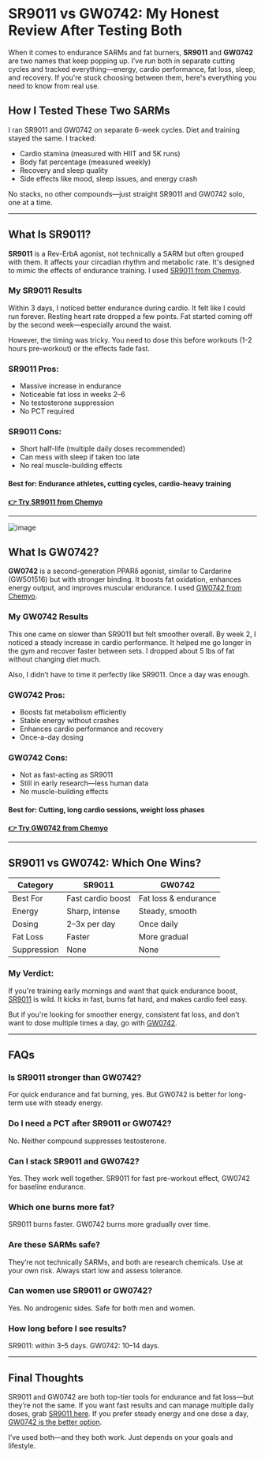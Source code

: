 <h1>SR9011 vs GW0742: My Honest Review After Testing Both</h1>

<p>When it comes to endurance SARMs and fat burners, <strong>SR9011</strong> and <strong>GW0742</strong> are two names that keep popping up. I’ve run both in separate cutting cycles and tracked everything—energy, cardio performance, fat loss, sleep, and recovery. If you're stuck choosing between them, here's everything you need to know from real use.</p>

<h2>How I Tested These Two SARMs</h2>
<p>I ran SR9011 and GW0742 on separate 6-week cycles. Diet and training stayed the same. I tracked:</p>
<ul>
  <li>Cardio stamina (measured with HIIT and 5K runs)</li>
  <li>Body fat percentage (measured weekly)</li>
  <li>Recovery and sleep quality</li>
  <li>Side effects like mood, sleep issues, and energy crash</li>
</ul>
<p>No stacks, no other compounds—just straight SR9011 and GW0742 solo, one at a time.</p>

<hr>

<h2>What Is SR9011?</h2>
<p><strong>SR9011</strong> is a Rev-ErbA agonist, not technically a SARM but often grouped with them. It affects your circadian rhythm and metabolic rate. It's designed to mimic the effects of endurance training. I used <a href="https://www.chemyo.com/sr9011/?campaign=github&ref=166" target="_blank" rel="nofollow">SR9011 from Chemyo</a>.</p>

<h3>My SR9011 Results</h3>
<p>Within 3 days, I noticed better endurance during cardio. It felt like I could run forever. Resting heart rate dropped a few points. Fat started coming off by the second week—especially around the waist.</p>
<p>However, the timing was tricky. You need to dose this before workouts (1-2 hours pre-workout) or the effects fade fast.</p>

<h3>SR9011 Pros:</h3>
<ul>
  <li>Massive increase in endurance</li>
  <li>Noticeable fat loss in weeks 2–6</li>
  <li>No testosterone suppression</li>
  <li>No PCT required</li>
</ul>

<h3>SR9011 Cons:</h3>
<ul>
  <li>Short half-life (multiple daily doses recommended)</li>
  <li>Can mess with sleep if taken too late</li>
  <li>No real muscle-building effects</li>
</ul>

<h4><strong>Best for:</strong> Endurance athletes, cutting cycles, cardio-heavy training</h4>

<p><a href="https://www.chemyo.com/sr9011/?campaign=github&ref=166" target="_blank" rel="nofollow"><strong>👉 Try SR9011 from Chemyo</strong></a></p>

<hr>

![image](https://github.com/user-attachments/assets/82b7d286-a44a-4963-902f-463ecd7c2b37)

<h2>What Is GW0742?</h2>
<p><strong>GW0742</strong> is a second-generation PPARδ agonist, similar to Cardarine (GW501516) but with stronger binding. It boosts fat oxidation, enhances energy output, and improves muscular endurance. I used <a href="https://www.chemyo.com/gw0742/?campaign=github&ref=166" target="_blank" rel="nofollow">GW0742 from Chemyo</a>.</p>

<h3>My GW0742 Results</h3>
<p>This one came on slower than SR9011 but felt smoother overall. By week 2, I noticed a steady increase in cardio performance. It helped me go longer in the gym and recover faster between sets. I dropped about 5 lbs of fat without changing diet much.</p>
<p>Also, I didn’t have to time it perfectly like SR9011. Once a day was enough.</p>

<h3>GW0742 Pros:</h3>
<ul>
  <li>Boosts fat metabolism efficiently</li>
  <li>Stable energy without crashes</li>
  <li>Enhances cardio performance and recovery</li>
  <li>Once-a-day dosing</li>
</ul>

<h3>GW0742 Cons:</h3>
<ul>
  <li>Not as fast-acting as SR9011</li>
  <li>Still in early research—less human data</li>
  <li>No muscle-building effects</li>
</ul>

<h4><strong>Best for:</strong> Cutting, long cardio sessions, weight loss phases</h4>

<p><a href="https://www.chemyo.com/gw0742/?campaign=github&ref=166" target="_blank" rel="nofollow"><strong>👉 Try GW0742 from Chemyo</strong></a></p>

<hr>

<h2>SR9011 vs GW0742: Which One Wins?</h2>

<table>
  <thead>
    <tr>
      <th>Category</th>
      <th>SR9011</th>
      <th>GW0742</th>
    </tr>
  </thead>
  <tbody>
    <tr>
      <td>Best For</td>
      <td>Fast cardio boost</td>
      <td>Fat loss & endurance</td>
    </tr>
    <tr>
      <td>Energy</td>
      <td>Sharp, intense</td>
      <td>Steady, smooth</td>
    </tr>
    <tr>
      <td>Dosing</td>
      <td>2–3x per day</td>
      <td>Once daily</td>
    </tr>
    <tr>
      <td>Fat Loss</td>
      <td>Faster</td>
      <td>More gradual</td>
    </tr>
    <tr>
      <td>Suppression</td>
      <td>None</td>
      <td>None</td>
    </tr>
  </tbody>
</table>

<h3>My Verdict:</h3>
<p>If you're training early mornings and want that quick endurance boost, <a href="https://www.chemyo.com/sr9011/?campaign=github&ref=166" target="_blank" rel="nofollow">SR9011</a> is wild. It kicks in fast, burns fat hard, and makes cardio feel easy.</p>
<p>But if you're looking for smoother energy, consistent fat loss, and don’t want to dose multiple times a day, go with <a href="https://www.chemyo.com/gw0742/?campaign=github&ref=166" target="_blank" rel="nofollow">GW0742</a>.</p>

<hr>

<h2>FAQs</h2>

<h3>Is SR9011 stronger than GW0742?</h3>
<p>For quick endurance and fat burning, yes. But GW0742 is better for long-term use with steady energy.</p>

<h3>Do I need a PCT after SR9011 or GW0742?</h3>
<p>No. Neither compound suppresses testosterone.</p>

<h3>Can I stack SR9011 and GW0742?</h3>
<p>Yes. They work well together. SR9011 for fast pre-workout effect, GW0742 for baseline endurance.</p>

<h3>Which one burns more fat?</h3>
<p>SR9011 burns faster. GW0742 burns more gradually over time.</p>

<h3>Are these SARMs safe?</h3>
<p>They’re not technically SARMs, and both are research chemicals. Use at your own risk. Always start low and assess tolerance.</p>

<h3>Can women use SR9011 or GW0742?</h3>
<p>Yes. No androgenic sides. Safe for both men and women.</p>

<h3>How long before I see results?</h3>
<p>SR9011: within 3–5 days. GW0742: 10–14 days.</p>

<hr>

<h2>Final Thoughts</h2>
<p>SR9011 and GW0742 are both top-tier tools for endurance and fat loss—but they’re not the same. If you want fast results and can manage multiple daily doses, grab <a href="https://www.chemyo.com/sr9011/?campaign=github&ref=166" target="_blank" rel="nofollow">SR9011 here</a>. If you prefer steady energy and one dose a day, <a href="https://www.chemyo.com/gw0742/?campaign=github&ref=166" target="_blank" rel="nofollow">GW0742 is the better option</a>.</p>
<p>I’ve used both—and they both work. Just depends on your goals and lifestyle.</p>
